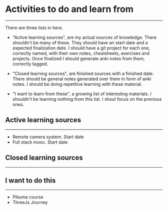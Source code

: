 # Activities to do and learn from
---
There are three lists in here. 

- "Active learning sources", are my actual sources of knowledge. There shouldn't be many of these. They should have 
an start date and a expected finalization date. I should have a git project for each one, correctly named, 
with their own notes, cheatsheets, exercises and projects. Once finalized I should generate anki notes from them, 
correctly tagged.

- "Closed learning sources", are finished sources with a finished date. There should be general notes generated over 
them in form of anki notes. I should be doing repetitive learning with these material.

- "I want to learn from these", a growing list of interesting materials. I shouldn't be learning nothing from this list.
  I shoul focus on the previous ones.

## Active learning sources
---
- Remote camera system. Start date
- Full stack mooc. Start date

## Closed learning sources
---

## I want to do this
---
- Pikuma course
- ThreeJs Journey
